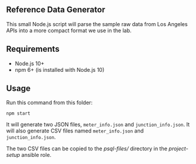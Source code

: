 ## Reference Data Generator

This small Node.js script will parse the sample raw data from Los Angeles
APIs into a more compact format we use in the lab.

## Requirements

* Node.js 10+
* npm 6+ (is installed with Node.js 10)

## Usage

Run this command from this folder:

```
npm start
```

It will generate two JSON files, `meter_info.json` and `junction_info.json`. It
will also generate CSV files named `meter_info.json` and `junction_info.json`.

The two CSV files can be copied to the *psql-files/* directory in the
*project-setup* ansible role.
